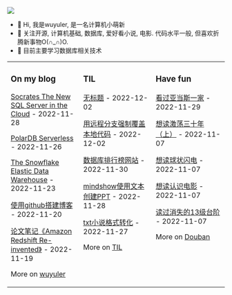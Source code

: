 ![](https://wuyuler-1304867472.cos.ap-shanghai.myqcloud.com/images/202211041128000.png)



- 👋 Hi, 我是wuyuler, 是一名计算机小萌新
- 👀 关注开源, 计算机基础, 数据库, 爱好看小说, 电影. 代码水平一般, 但喜欢折腾新事物O(∩_∩)O.
- 🌱 目前主要学习数据库相关技术
<table><tr><td valign="top" width="33%">


### On my blog
<!-- blog starts -->
[Socrates The New SQL Server in the Cloud](https://wuyuler.github.io/2022-11-28/Socrates-The-New-SQL-Server-in-the-Cloud.html) - 2022-11-28

[PolarDB Serverless](https://wuyuler.github.io/2022-11-26/PolarDB-Serverless.html) - 2022-11-26

[The Snowflake Elastic Data Warehouse](https://wuyuler.github.io/2022-11-23/The-Snowflake-Elastic-Data-Warehouse.html) - 2022-11-23

[使用github搭建博客](https://wuyuler.github.io/2022-11-20/%E4%BD%BF%E7%94%A8github%E5%88%B6%E4%BD%9C%E4%B8%AA%E4%BA%BA%E5%8D%9A%E5%AE%A2.html) - 2022-11-20

[论文笔记《Amazon Redshift Re-invented》](https://wuyuler.github.io/2022-11-19/Amazon-Redshift-Re-invented_%E8%AE%BA%E6%96%87%E5%88%86%E4%BA%AB.html) - 2022-11-19
<!-- blog ends -->
More on [wuyuler](https://wuyuler.github.io/)
</td><td valign="top" width="33%">

### TIL
<!-- til starts -->
[无标题](https://www.yuque.com/yongyule/xkp8qg/aznai6mk8gop8a2x) - 2022-12-02

[用远程分支强制覆盖本地代码](https://www.yuque.com/yongyule/xkp8qg/hw95pghdw6o0v6nw) - 2022-12-02

[数据库排行榜网站](https://www.yuque.com/yongyule/xkp8qg/wg3ezhhoolfgweqz) - 2022-11-30

[mindshow使用文本创建PPT](https://www.yuque.com/yongyule/xkp8qg/lrgx87stsde396qo) - 2022-11-28

[txt小说格式转化](https://www.yuque.com/yongyule/xkp8qg/wkh824g1qrpxg8ho) - 2022-11-27
<!-- til ends -->
More on [TIL](https://www.yuque.com/yongyule/xkp8qg)
</td><td valign="top" width="33%">

### Have fun
<!-- douban starts -->
[看过亚当斯一家](http://movie.douban.com/subject/1293718/) - 2022-11-29

[想读激荡三十年（上）](https://book.douban.com/subject/1970428/) - 2022-11-07

[想读球状闪电](https://book.douban.com/subject/1192090/) - 2022-11-07

[想读认识电影](https://book.douban.com/subject/2326403/) - 2022-11-07

[读过消失的13级台阶](https://book.douban.com/subject/34996429/) - 2022-11-07
<!-- douban ends -->
More on [Douban](https://www.douban.com/people/247254851)
</td></tr></table>

<!---
wuyuler/wuyuler is a ✨ special ✨ repository because its `README.md` (this file) appears on your GitHub profile.
You can click the Preview link to take a look at your changes.
--->

